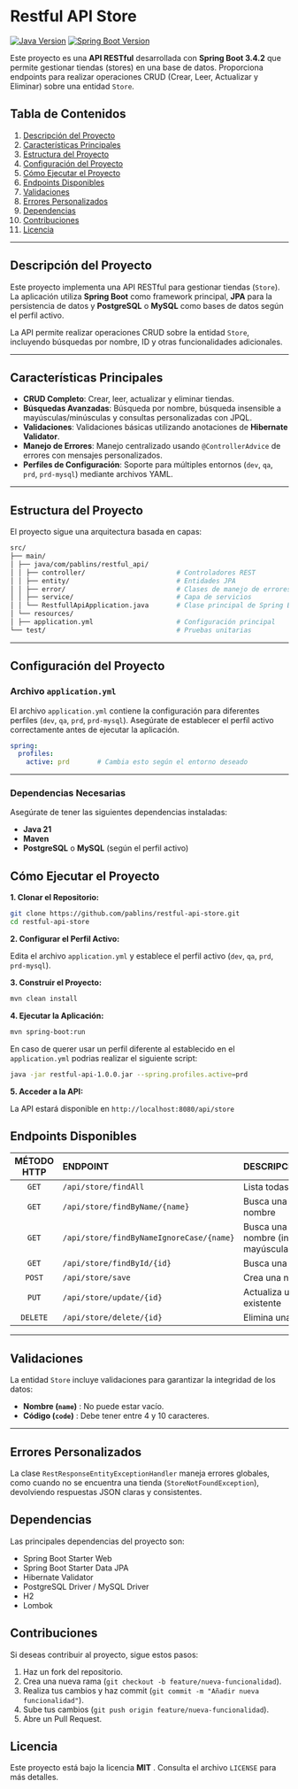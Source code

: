 # Restful API Store

[![Java Version](https://img.shields.io/badge/Java-21-blue)](https://www.oracle.com/java/technologies/javase-jdk21-downloads.html)
[![Spring Boot Version](https://img.shields.io/badge/Spring%20Boot-3.4.2-green)](https://spring.io/projects/spring-boot)

Este proyecto es una **API RESTful** desarrollada con **Spring Boot 3.4.2** que permite gestionar tiendas (stores) en una base de datos. Proporciona endpoints para realizar operaciones CRUD (Crear, Leer, Actualizar y Eliminar) sobre una entidad `Store`.

## Tabla de Contenidos

1. [Descripción del Proyecto](#descripción-del-proyecto)
2. [Características Principales](#características-principales)
3. [Estructura del Proyecto](#estructura-del-proyecto)
4. [Configuración del Proyecto](#configuración-del-proyecto)
5. [Cómo Ejecutar el Proyecto](#cómo-ejecutar-el-proyecto)
6. [Endpoints Disponibles](#endpoints-disponibles)
7. [Validaciones](#validaciones)
8. [Errores Personalizados](#errores-personalizados)
9. [Dependencias](#dependencias)
10. [Contribuciones](#contribuciones)
11. [Licencia](#licencia)

---

## Descripción del Proyecto

Este proyecto implementa una API RESTful para gestionar tiendas (`Store`). La aplicación utiliza **Spring Boot** como framework principal, **JPA** para la persistencia de datos y **PostgreSQL** o **MySQL** como bases de datos según el perfil activo.

La API permite realizar operaciones CRUD sobre la entidad `Store`, incluyendo búsquedas por nombre, ID y otras funcionalidades adicionales.

---

## Características Principales

- **CRUD Completo**: Crear, leer, actualizar y eliminar tiendas.
- **Búsquedas Avanzadas**: Búsqueda por nombre, búsqueda insensible a mayúsculas/minúsculas y consultas personalizadas con JPQL.
- **Validaciones**: Validaciones básicas utilizando anotaciones de **Hibernate Validator**.
- **Manejo de Errores**: Manejo centralizado usando `@ControllerAdvice` de errores con mensajes personalizados.
- **Perfiles de Configuración**: Soporte para múltiples entornos (`dev`, `qa`, `prd`, `prd-mysql`) mediante archivos YAML.

---

## Estructura del Proyecto

El proyecto sigue una arquitectura basada en capas:

```bash
src/
├── main/
│ ├── java/com/pablins/restful_api/
│ │ ├── controller/                       # Controladores REST
│ │ ├── entity/                           # Entidades JPA
│ │ ├── error/                            # Clases de manejo de errores
│ │ ├── service/                          # Capa de servicios
│ │ └── RestfullApiApplication.java       # Clase principal de Spring Boot
│ └── resources/
│ ├── application.yml                     # Configuración principal
└── test/                                 # Pruebas unitarias
```

---

## Configuración del Proyecto

### Archivo `application.yml`

El archivo `application.yml` contiene la configuración para diferentes perfiles (`dev`, `qa`, `prd`, `prd-mysql`). Asegúrate de establecer el perfil activo correctamente antes de ejecutar la aplicación.

```yaml
spring:
  profiles:
    active: prd       # Cambia esto según el entorno deseado
```

---

### Dependencias Necesarias

Asegúrate de tener las siguientes dependencias instaladas:

- **Java 21**
- **Maven**
- **PostgreSQL** o **MySQL** (según el perfil activo)

## Cómo Ejecutar el Proyecto

**1. Clonar el Repositorio:**

  ```bash
  git clone https://github.com/pablins/restful-api-store.git
  cd restful-api-store
  ```

**2. Configurar el Perfil Activo:**

  Edita el archivo `application.yml` y establece el perfil activo (`dev`, `qa`, `prd`, `prd-mysql`).

**3. Construir el Proyecto:**
   
  ```bash
  mvn clean install
  ```

**4. Ejecutar la Aplicación:**
   
  ```bash
  mvn spring-boot:run
  ```

  En caso de querer usar un perfil diferente al establecido en el `application.yml` podrias realizar el siguiente script:

  ```bash
  java -jar restful-api-1.0.0.jar --spring.profiles.active=prd
  ```

**5. Acceder a la API:**
   
  La API estará disponible en `http://localhost:8080/api/store`

## Endpoints Disponibles


|MÉTODO HTTP | ENDPOINT | DESCRIPCIÓN |
|:---: |:--- |:--- |
| `GET` | `/api/store/findAll` | Lista todas las tiendas |
| `GET` | `/api/store/findByName/{name}` | Busca una tienda por nombre |
| `GET` | `/api/store/findByNameIgnoreCase/{name}` | Busca una tienda por nombre (insensible a mayúsculas/minúsculas) |
| `GET` | `/api/store/findById/{id}` | Busca una tienda por ID |
| `POST` | `/api/store/save` | Crea una nueva tienda |
| `PUT` | `/api/store/update/{id}` | Actualiza una tienda existente |
| `DELETE` | `/api/store/delete/{id}` | Elimina una tienda |

---

## Validaciones

La entidad `Store` incluye validaciones para garantizar la integridad de los datos:

- **Nombre (`name`)** : No puede estar vacío.
- **Código (`code`)** : Debe tener entre 4 y 10 caracteres.

---

## Errores Personalizados

La clase `RestResponseEntityExceptionHandler` maneja errores globales, como cuando no se encuentra una tienda (`StoreNotFoundException`), devolviendo respuestas JSON claras y consistentes.

## Dependencias

Las principales dependencias del proyecto son:

- Spring Boot Starter Web
- Spring Boot Starter Data JPA
- Hibernate Validator
- PostgreSQL Driver / MySQL Driver
- H2
- Lombok

## Contribuciones
Si deseas contribuir al proyecto, sigue estos pasos:

1. Haz un fork del repositorio.
2. Crea una nueva rama (`git checkout -b feature/nueva-funcionalidad`).
3. Realiza tus cambios y haz commit (`git commit -m "Añadir nueva funcionalidad"`).
4. Sube tus cambios (`git push origin feature/nueva-funcionalidad`).
5. Abre un Pull Request.

## Licencia
Este proyecto está bajo la licencia **MIT** . Consulta el archivo `LICENSE` para más detalles.
